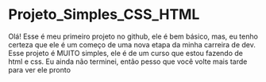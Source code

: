 # Projeto_Simples_CSS_HTML
Olá! Esse é meu primeiro projeto no github, ele é bem básico, mas, eu tenho certeza que ele é um começo de uma nova etapa da minha carreira de dev.
Esse projeto é MUITO simples, ele é de um curso que estou fazendo de html e css. Eu ainda não terminei, então pesso que você volte mais tarde para ver ele pronto

